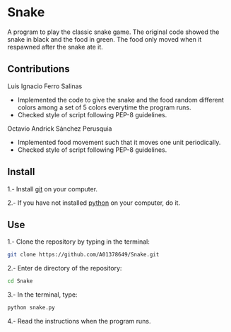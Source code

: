 # Snake
A program to play the classic snake game. The original code showed the snake in black and the food in green. The food only moved when it respawned after the snake ate it.

## Contributions 
Luis Ignacio Ferro Salinas 
* Implemented the code to give the snake and the food random different colors among a set of 5 colors everytime the program runs.
* Checked style of script following PEP-8 guidelines.

Octavio Andrick Sánchez Perusquia
* Implemented food movement such that it moves one unit periodically.
* Checked style of script following PEP-8 guidelines.

## Install
1.- Install [git] on your computer.

2.- If you have not installed [python] on your computer, do it.

## Use
1.- Clone the repository by typing in the terminal:
```sh
git clone https://github.com/A01378649/Snake.git
```

2.- Enter de directory of the repository:
```sh
cd Snake
```

3.- In the terminal, type:
```sh
python snake.py
```

4.- Read the instructions when the program runs.


[git]: <https://git-scm.com/book/en/v2/Getting-Started-Installing-Git>
[python]: <https://www.python.org/downloads/>
